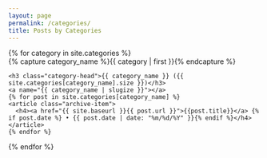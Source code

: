 ```yaml
---
layout: page
permalink: /categories/
title: Posts by Categories
---
```


<div id="archives">
{% for category in site.categories %}
  <div class="archive-group">
    {% capture category_name %}{{ category | first }}{% endcapture %}
    <div id="#{{ category_name | slugize }}"></div>
    <p></p>

    <h3 class="category-head">{{ category_name }} ({{ site.categories[category_name].size }})</h3>
    <a name="{{ category_name | slugize }}"></a>
    {% for post in site.categories[category_name] %}
    <article class="archive-item">
      <h4><a href="{{ site.baseurl }}{{ post.url }}">{{post.title}}</a> {% if post.date %} • {{ post.date | date: "%m/%d/%Y" }}{% endif %}</h4>
    </article>
    {% endfor %}
  </div>
{% endfor %}
</div>